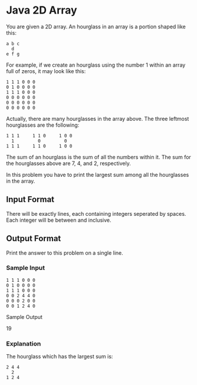 # Java 2D Array

You are given a  2D array. An hourglass in an array is a portion shaped like this:
```
a b c
  d
e f g
```
For example, if we create an hourglass using the number 1 within an array full of zeros, it may look like this:
```
1 1 1 0 0 0
0 1 0 0 0 0
1 1 1 0 0 0
0 0 0 0 0 0
0 0 0 0 0 0
0 0 0 0 0 0
```
Actually, there are many hourglasses in the array above. The three leftmost hourglasses are the following:
```
1 1 1     1 1 0     1 0 0
  1         0         0
1 1 1     1 1 0     1 0 0
```
The sum of an hourglass is the sum of all the numbers within it. The sum for the hourglasses above are 7, 4, and 2, respectively.

In this problem you have to print the largest sum among all the hourglasses in the array.

## Input Format

There will be exactly  lines, each containing  integers seperated by spaces. Each integer will be between  and  inclusive.

## Output Format

Print the answer to this problem on a single line.

### Sample Input
```
1 1 1 0 0 0
0 1 0 0 0 0
1 1 1 0 0 0
0 0 2 4 4 0
0 0 0 2 0 0
0 0 1 2 4 0
```
Sample Output

19
### Explanation

The hourglass which has the largest sum is:
```
2 4 4
  2
1 2 4
```